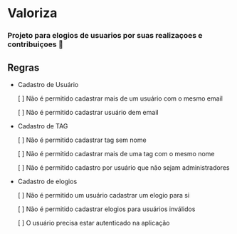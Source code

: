 # Valoriza

### Projeto para elogios de usuarios por suas realizaçoes e contribuiçoes :smiling_face_with_three_hearts:

## Regras

- Cadastro de Usuário

  [ ] Não é permitido cadastrar mais de um usuário com o mesmo email
  
  [ ] Não é permitido cadastrar usuário dem email

- Cadastro de TAG
 
  [ ] Não é permitido cadastrar tag sem nome

  [ ] Não é permitido cadastrar mais de uma tag com o mesmo nome

  [ ] Não é permitido cadastro por usuário que não sejam administradores

- Cadastro de elogios

  [ ] Não é permitido um usuário cadastrar um elogio para si

  [ ] Não é permitido cadastrar elogios para usuários inválidos

  [ ] O usuário precisa estar autenticado na aplicação
